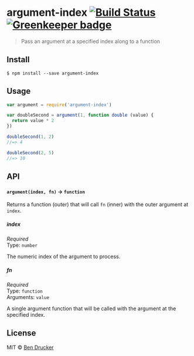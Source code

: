 # argument-index [![Build Status](https://travis-ci.org/bendrucker/argument-index.svg?branch=master)](https://travis-ci.org/bendrucker/argument-index) [![Greenkeeper badge](https://badges.greenkeeper.io/bendrucker/argument-index.svg)](https://greenkeeper.io/)

> Pass an argument at a specified index along to a function


## Install

```
$ npm install --save argument-index
```


## Usage

```js
var argument = require('argument-index')

var doubleSecond = argument(1, function double (value) {
  return value * 2
})

doubleSecond(1, 2)
//=> 4

doubleSecond(2, 5)
//=> 10
```

## API

#### `argument(index, fn)` -> `function`

Returns a function (outer) that will call `fn` (inner) with the outer argument at `index`.

##### index

*Required*  
Type: `number`

The numeric index of the argument to process.

##### fn

*Required*  
Type: `function`  
Arguments: `value`

A single argument function that will be called with the argument at the specified index.


## License

MIT © [Ben Drucker](http://bendrucker.me)
